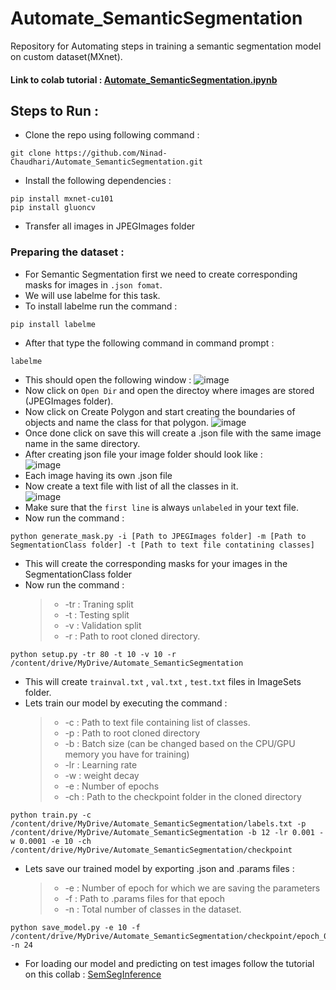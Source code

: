 # Automate_SemanticSegmentation
Repository for Automating steps in training a semantic segmentation model on custom dataset(MXnet).

#### Link to colab tutorial : [Automate_SemanticSegmentation.ipynb](https://colab.research.google.com/drive/1uSmV2CUuxkmipl07AH3_AM6lw6TaWG4m?usp=sharing)
## Steps to Run :
* Clone the repo using following command :
```
git clone https://github.com/Ninad-Chaudhari/Automate_SemanticSegmentation.git
```
* Install the following dependencies :
 ```
pip install mxnet-cu101
pip install gluoncv
 ```
* Transfer all images in JPEGImages folder
### Preparing the dataset :
* For Semantic Segmentation first we need to create corresponding masks for images in `.json fomat`.
* We will use labelme for this task.
* To install labelme run the command :
```
pip install labelme
```
* After that type the following command in command prompt :
```
labelme
```
* This should open the following window :
![image](https://user-images.githubusercontent.com/65274398/142896290-4367003f-0af7-4aec-85cb-e3504360cbfa.png)
* Now click on `Open Dir` and open the directoy where images are stored (JPEGImages folder).
* Now click on Create Polygon and start creating the boundaries of objects and name the class for that polygon.
![image](https://user-images.githubusercontent.com/65274398/142896618-a4faa08a-f4a6-465c-8cd5-137646da7e65.png)
* Once done click on save this will create a .json file with the same image name in the same directory.
* After creating json file your image folder should look like :<br>
![image](https://user-images.githubusercontent.com/65274398/142897024-a73d770d-d654-4bb9-aeb3-728fc9f6e56b.png)
* Each image having its own .json file
* Now create a text file with list of all the classes in it.<br>
![image](https://user-images.githubusercontent.com/65274398/142897640-47fc95f6-81c4-4fcb-a3d3-57efb1c94bbd.png)
* Make sure that the `first line` is always `unlabeled` in your text file.
* Now run the command : 
```
python generate_mask.py -i [Path to JPEGImages folder] -m [Path to SegmentationClass folder] -t [Path to text file contatining classes]
```
* This will create the corresponding masks for your images in the SegmentationClass folder
* Now run the command :
  >* -tr : Traning split
  >* -t : Testing split
  >* -v : Validation split
  >* -r : Path to root cloned directory.
```
python setup.py -tr 80 -t 10 -v 10 -r /content/drive/MyDrive/Automate_SemanticSegmentation
```
* This will create `trainval.txt` , `val.txt` , `test.txt` files in ImageSets folder.
* Lets train our model by executing the command :
  >* -c : Path to text file containing list of classes.
  >* -p : Path to root cloned directory
  >* -b : Batch size (can  be changed based on the CPU/GPU memory you have for training)
  >* -lr : Learning rate
  >* -w : weight decay
  >* -e : Number of epochs
  >* -ch : Path to the checkpoint folder in the cloned directory 
```
python train.py -c /content/drive/MyDrive/Automate_SemanticSegmentation/labels.txt -p /content/drive/MyDrive/Automate_SemanticSegmentation -b 12 -lr 0.001 -w 0.0001 -e 10 -ch /content/drive/MyDrive/Automate_SemanticSegmentation/checkpoint
```
* Lets save our trained model by exporting .json and .params files :
  >* -e : Number of epoch for which we are saving the parameters
  >* -f : Path to .params files for that epoch
  >* -n : Total number of classes in the dataset.  
```
python save_model.py -e 10 -f /content/drive/MyDrive/Automate_SemanticSegmentation/checkpoint/epoch_0010.params -n 24
```
* For loading our model and predicting on test images follow the tutorial on this collab : [SemSegInference](https://colab.research.google.com/drive/1Yx3q3hjKzTWBeOU5lJhr3089pJj14v78?usp=sharing)
